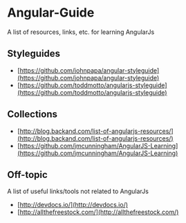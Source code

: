 # Angular-Guide
A list of resources, links, etc. for learning AngularJs

## Styleguides
* [https://github.com/johnpapa/angular-styleguide](https://github.com/johnpapa/angular-styleguide)
* [https://github.com/toddmotto/angularjs-styleguide](https://github.com/toddmotto/angularjs-styleguide)

## Collections
* [http://blog.backand.com/list-of-angularjs-resources/](http://blog.backand.com/list-of-angularjs-resources/)
* [https://github.com/jmcunningham/AngularJS-Learning](https://github.com/jmcunningham/AngularJS-Learning)

## Off-topic
A list of useful links/tools not related to AngularJs
* [http://devdocs.io/](http://devdocs.io/)
* [http://allthefreestock.com/](http://allthefreestock.com/)